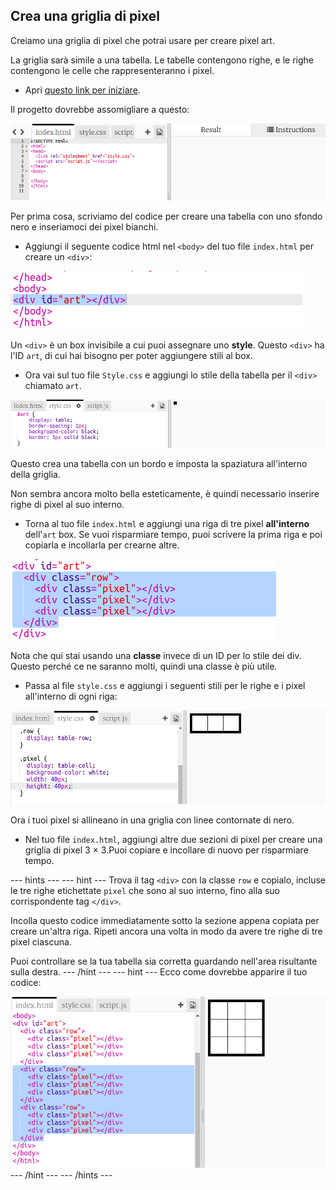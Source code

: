 ## Crea una griglia di pixel

Creiamo una griglia di pixel che potrai usare per creare pixel art.

La griglia sarà simile a una tabella. Le tabelle contengono righe, e le righe contengono le celle che rappresenteranno i pixel.

+ Apri [questo link per iniziare](http://jumpto.cc/web-pixel).

Il progetto dovrebbe assomigliare a questo:

![screenshot](images/pixel-starter.png)

Per prima cosa, scriviamo del codice per creare una tabella con uno sfondo nero e inseriamoci dei pixel bianchi.

+ Aggiungi il seguente codice html nel `<body>` del tuo file `index.html` per creare un `<div>`:

![screenshot](images/pixel-art-art.png)

Un `<div>` è un box invisibile a cui puoi assegnare uno **style**. Questo `<div>` ha l'ID `art`, di cui hai bisogno per poter aggiungere stili al box.

+ Ora vai sul tuo file `Style.css` e aggiungi lo stile della tabella per il `<div>` chiamato `art`.

![screenshot](images/pixel-art-style.png)

Questo crea una tabella con un bordo e imposta la spaziatura all'interno della griglia.

Non sembra ancora molto bella esteticamente, è quindi necessario inserire righe di pixel al suo interno.

+ Torna al tuo file `index.html` e aggiungi una riga di tre pixel **all'interno** dell'`art` box. Se vuoi risparmiare tempo, puoi scrivere la prima riga e poi copiarla e incollarla per crearne altre.

![screenshot](images/pixel-art-row.png)

Nota che qui stai usando una **classe** invece di un ID per lo stile dei div. Questo perché ce ne saranno molti, quindi una classe è più utile.

+ Passa al file `style.css` e aggiungi i seguenti stili per le righe e i pixel all'interno di ogni riga:

![screenshot](images/pixel-art-row-style.png)

Ora i tuoi pixel si allineano in una griglia con linee contornate di nero.

+ Nel tuo file `index.html`, aggiungi altre due sezioni di pixel per creare una griglia di pixel 3 × 3.Puoi copiare e incollare di nuovo per risparmiare tempo.

\--- hints \--- \--- hint \--- Trova il tag `<div>` con la classe `row` e copialo, incluse le tre righe etichettate `pixel` che sono al suo interno, fino alla suo corrispondente tag `</div>`.

Incolla questo codice immediatamente sotto la sezione appena copiata per creare un'altra riga. Ripeti ancora una volta in modo da avere tre righe di tre pixel ciascuna.

Puoi controllare se la tua tabella sia corretta guardando nell'area risultante sulla destra. \--- /hint \--- \--- hint \--- Ecco come dovrebbe apparire il tuo codice:

![screenshot](images/pixel-art-grid-3.png) \--- /hint \--- \--- /hints \---